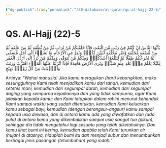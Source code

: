 ```yaml
---
{"dg-publish":true,"permalink":"/30-database/al-quran/qs-al-hajj-22-5/"}
---
```



# QS. Al-Hajj (22)-5
يٰٓاَيُّهَا النَّاسُ اِنْ كُنْتُمْ فِيْ رَيْبٍ مِّنَ الْبَعْثِ فَاِنَّا خَلَقْنٰكُمْ مِّنْ تُرَابٍ ثُمَّ مِنْ نُّطْفَةٍ ثُمَّ مِنْ عَلَقَةٍ ثُمَّ مِنْ مُّضْغَةٍ مُّخَلَّقَةٍ وَّغَيْرِ مُخَلَّقَةٍ لِّنُبَيِّنَ لَكُمْۗ وَنُقِرُّ فِى الْاَرْحَامِ مَا نَشَاۤءُ اِلٰٓى اَجَلٍ مُّسَمًّى ثُمَّ نُخْرِجُكُمْ طِفْلًا ثُمَّ لِتَبْلُغُوْٓا اَشُدَّكُمْۚ وَمِنْكُمْ مَّنْ يُّتَوَفّٰى وَمِنْكُمْ مَّنْ يُّرَدُّ اِلٰٓى اَرْذَلِ الْعُمُرِ لِكَيْلَا يَعْلَمَ مِنْۢ بَعْدِ عِلْمٍ شَيْـًٔاۗ وَتَرَى الْاَرْضَ هَامِدَةً فَاِذَآ اَنْزَلْنَا عَلَيْهَا الْمَاۤءَ اهْتَزَّتْ وَرَبَتْ وَاَنْۢبَتَتْ مِنْ كُلِّ زَوْجٍۢ بَهِيْجٍ

Artinya: *"Wahai manusia! Jika kamu meragukan (hari) kebangkitan, maka sesungguhnya Kami telah menjadikan kamu dari tanah, kemudian dari setetes mani, kemudian dari segumpal darah, kemudian dari segumpal daging yang sempurna kejadiannya dan yang tidak sempurna, agar Kami jelaskan kepada kamu; dan Kami tetapkan dalam rahim menurut kehendak Kami sampai waktu yang sudah ditentukan, kemudian Kami keluarkan kamu sebagai bayi, kemudian (dengan berangsur-angsur) kamu sampai kepada usia dewasa, dan di antara kamu ada yang diwafatkan dan (ada pula) di antara kamu yang dikembalikan sampai usia sangat tua (pikun), sehingga dia tidak mengetahui lagi sesuatu yang telah diketahuinya. Dan kamu lihat bumi ini kering, kemudian apabila telah Kami turunkan air (hujan) di atasnya, hiduplah bumi itu dan menjadi subur dan menumbuhkan berbagai jenis pasangan (tetumbuhan) yang indah."*
